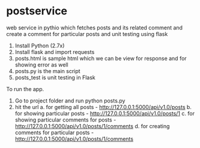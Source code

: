 # postservice
web service in pythio which fetches posts and its related comment and create a comment for particular posts and unit testing using flask

1. Install Python (2.7x)
2. Install flask and import requests
3. posts.html is sample html which we can be view for response and for showing error as well
4. posts.py is the main script
5. posts_test is unit testing in Flask

To run the app.
1. Go to project folder and run python posts.py
2. hit the url 
  a. for getting all posts - http://127.0.0.1:5000/api/v1.0/posts
  b. for showing particular posts - http://127.0.0.1:5000/api/v1.0/posts/1
  c. for showing particular comments for posts - http://127.0.0.1:5000/api/v1.0/posts/1/comments
  d. for creating comments for particular posts - http://127.0.0.1:5000/api/v1.0/posts/1/comments
